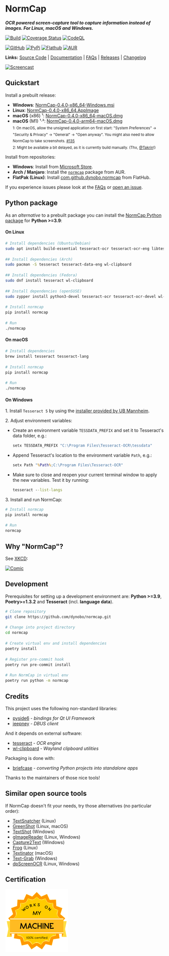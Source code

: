 <!-- markdownlint-disable MD013 MD026 MD033 -->

# NormCap

**_OCR powered screen-capture tool to capture information instead of images. For Linux,
macOS and Windows._**

[![Build](https://img.shields.io/github/actions/workflow/status/dynobo/normcap/python.yaml?branch=main)](https://github.com/dynobo/normcap/releases)
[![Coverage Status](https://img.shields.io/coverallsCoverage/github/dynobo/normcap?label=Test%20coverage&branch=main)](https://coveralls.io/github/dynobo/normcap)
[![CodeQL](https://img.shields.io/github/actions/workflow/status/dynobo/normcap/codeql-analysis.yml?branch=main&label=CodeQL)](https://github.com/dynobo/normcap/actions/workflows/codeql-analysis.yml)

[![GitHub](https://img.shields.io/github/downloads/dynobo/normcap/total?label=Github%20downloads&color=blue)](https://github.com/dynobo/normcap/releases)
[![PyPi](https://img.shields.io/pypi/dm/normcap?label=PyPi%20downloads&color=blue)](https://pypi.org/project/normcap)
[![Flathub](https://img.shields.io/flathub/downloads/com.github.dynobo.normcap?label=Flathub%20downloads&color=blue)](https://flathub.org/apps/details/com.github.dynobo.normcap)
[![AUR](https://img.shields.io/aur/votes/normcap?label=AUR%20votes&color=blue)](https://aur.archlinux.org/packages/normcap)

**Links:** [Source Code](https://github.com/dynobo/normcap) |
[Documentation](https://dynobo.github.io/normcap/) |
[FAQs](https://dynobo.github.io/normcap/#faqs) |
[Releases](https://github.com/dynobo/normcap/releases) |
[Changelog](https://github.com/dynobo/normcap/blob/main/CHANGELOG)

[![Screencast](https://user-images.githubusercontent.com/11071876/189767585-8bc45c18-8392-411d-84dc-cef1cb5dbc47.gif)](https://raw.githubusercontent.com/dynobo/normcap/main/assets/normcap.gif)

## Quickstart

Install a prebuilt release:

- **Windows**:
  [NormCap-0.4.0-x86_64-Windows.msi](https://github.com/dynobo/normcap/releases/download/v0.4.0/NormCap-0.4.0-x86_64-Windows.msi)
- **Linux**:
  [NormCap-0.4.0-x86_64.AppImage](https://github.com/dynobo/normcap/releases/download/v0.4.0/NormCap-0.4.0-x86_64.AppImage)
- **macOS** (x86) ¹:
  [NormCap-0.4.0-x86_64-macOS.dmg](https://github.com/dynobo/normcap/releases/download/v0.4.0/NormCap-0.4.0-x86_64-macOS.dmg)
- **macOS** (M1) ¹·²:
  [NormCap-0.4.0-arm64-macOS.dmg](https://github.com/dynobo/normcap/releases/download/v0.4.0/NormCap-0.4.0-arm64-macOS.dmg)
  \
  <sub>1: On macOS, allow the unsigned application on first start: "System
  Preferences" → "Security & Privacy" → "General" → "Open anyway". You might also need
  to allow NormCap to take screenshots.
  [#135](https://github.com/dynobo/normcap/issues/135)<br> 2: Might be available a bit
  delayed, as it is currently build manually. (Thx,
  [@Takrin](https://github.com/Takrin)!)</sub>

Install from repositories:

- **Windows**: Install from
  [Microsoft Store](https://apps.microsoft.com/store/detail/normcap/XPDLJNB4B6C2ZR).
- **Arch / Manjaro**: Install the
  [`normcap`](https://aur.archlinux.org/packages/normcap) package from AUR.
- **FlatPak (Linux)**: Install
  [com.github.dynobo.normcap](https://flathub.org/apps/details/com.github.dynobo.normcap)
  from FlatHub.

If you experience issues please look at the
[FAQs](https://dynobo.github.io/normcap/#faqs) or
[open an issue](https://github.com/dynobo/normcap/issues).

## Python package

As an _alternative_ to a prebuilt package you can install the
[NormCap Python package](https://pypi.org/project/normcap/) for **Python >=3.9**:

#### On Linux

```sh
# Install dependencies (Ubuntu/Debian)
sudo apt install build-essential tesseract-ocr tesseract-ocr-eng libtesseract-dev libleptonica-dev wl-clipboard

## Install dependencies (Arch)
sudo pacman -S tesseract tesseract-data-eng wl-clipboard

## Install dependencies (Fedora)
sudo dnf install tesseract wl-clipboard

## Install dependencies (openSUSE)
sudo zypper install python3-devel tesseract-ocr tesseract-ocr-devel wl-clipboard

# Install normcap
pip install normcap

# Run
./normcap
```

#### On macOS

```sh
# Install dependencies
brew install tesseract tesseract-lang

# Install normcap
pip install normcap

# Run
./normcap
```

#### On Windows

1\. Install `Tesseract 5` by using the
[installer provided by UB Mannheim](https://github.com/UB-Mannheim/tesseract/wiki).

2\. Adjust environment variables:

- Create an environment variable `TESSDATA_PREFIX` and set it to Tesseract's data
  folder, e.g.:

  ```cmd
  setx TESSDATA_PREFIX "C:\Program Files\Tesseract-OCR\tessdata"
  ```

- Append Tesseract's location to the environment variable `Path`, e.g.:

  ```cmd
  setx Path "%Path%;C:\Program Files\Tesseract-OCR"
  ```

- Make sure to close and reopen your current terminal window to apply the new variables.
  Test it by running:

  ```cmd
  tesseract --list-langs
  ```

3\. Install and run NormCap:

```bash
# Install normcap
pip install normcap

# Run
normcap
```

## Why "NormCap"?

See [XKCD](https://xkcd.com):

[![Comic](https://imgs.xkcd.com/comics/norm_normal_file_format.png)](https://xkcd.com/2116/)

## Development

Prerequisites for setting up a development environment are: **Python >=3.9**,
**Poetry>=1.3.2** and **Tesseract** (incl. **language data**).

```sh
# Clone repository
git clone https://github.com/dynobo/normcap.git

# Change into project directory
cd normcap

# Create virtual env and install dependencies
poetry install

# Register pre-commit hook
poetry run pre-commit install

# Run NormCap in virtual env
poetry run python -m normcap
```

## Credits

This project uses the following non-standard libraries:

- [pyside6](https://pypi.org/project/PySide6/) _- bindings for Qt UI Framework_
- [jeepney](https://pypi.org/project/jeepney/) _- DBUS client_

And it depends on external software:

- [tesseract](https://github.com/tesseract-ocr/tesseract) - _OCR engine_
- [wl-clipboard](https://github.com/bugaevc/wl-clipboard) - _Wayland clipboard
  utilities_

Packaging is done with:

- [briefcase](https://pypi.org/project/briefcase/) _- converting Python projects into_
  _standalone apps_

Thanks to the maintainers of those nice tools!

## Similar open source tools

If NormCap doesn't fit your needs, try those alternatives (no particular order):

- [TextSnatcher](https://github.com/RajSolai/TextSnatcher) (Linux)
- [GreenShot](https://getgreenshot.org/) (Linux, macOS)
- [TextShot](https://github.com/ianzhao05/textshot) (Windows)
- [gImageReader](https://github.com/manisandro/gImageReader) (Linux, Windows)
- [Capture2Text](https://sourceforge.net/projects/capture2text) (Windows)
- [Frog](https://github.com/TenderOwl/Frog) (Linux)
- [Textinator](https://github.com/RhetTbull/textinator) (macOS)
- [Text-Grab](https://github.com/TheJoeFin/Text-Grab) (Windows)
- [dpScreenOCR](https://danpla.github.io/dpscreenocr/) (Linux, Windows)

## Certification

![WOMM](https://raw.githubusercontent.com/dynobo/lmdiag/master/badge.png)
